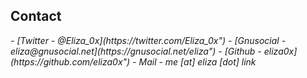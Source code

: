 ## Contact

<address>
- [Twitter - @Eliza_0x](https://twitter.com/Eliza_0x")
- [Gnusocial - eliza@gnusocial.net](https://gnusocial.net/eliza")
- [Github - eliza0x](https://github.com/eliza0x")
- Mail - me [at] eliza [dot] link
</address>
